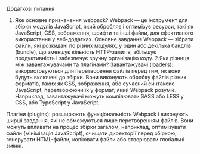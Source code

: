 Додаткові питання
1. Яке основне призначення webpack?
   Webpack — це інструмент для збірки модулів JavaScript, який обробляє і оптимізує ресурси,
   такі як JavaScript, CSS, зображення, шрифти та інші файли, для ефективного використання у веб-додатках.
   Основне завдання Webpack — зібрати файли, які розкидані по різних модулях, у один або декілька бандлів (bundle),
   що зменшує кількість HTTP-запитів, збільшує продуктивність і забезпечує зручну організацію коду.
2.Яка різниця між завантажувачами та плагінами?
  Завантажувачі (loaders): використовуються для перетворення файлів перед тим, як вони будуть включені до збірки.
  Вони виконують обробку файлів різних форматів, таких як CSS, зображення, або сучасний синтаксис JavaScript, перетворюючи їх у формат,
  який Webpack розуміє. Наприклад, завантажувачі можуть компілювати SASS або LESS у CSS, або TypeScript у JavaScript.

  Плагіни (plugins): розширюють функціональність Webpack і виконують ширші завдання, які не обмежуються лише перетворенням файлів. 
  Вони можуть впливати на процес збірки загалом, наприклад, оптимізувати файли (мінімізація JavaScript), 
  очищати директорії перед збіркою, генерувати HTML-файли, копіювати файли або створювати глобальні змінні.
